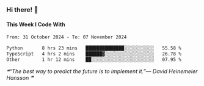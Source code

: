 ### Hi there! 👋

#### This Week I Code With
<!--START_SECTION:waka-->

```txt
From: 31 October 2024 - To: 07 November 2024

Python       8 hrs 23 mins   ██████████████░░░░░░░░░░░   55.58 %
TypeScript   4 hrs 2 mins    ██████▓░░░░░░░░░░░░░░░░░░   26.78 %
Other        1 hr 12 mins    ██░░░░░░░░░░░░░░░░░░░░░░░   07.95 %
```

<!--END_SECTION:waka-->

<!--STARTS_HERE_QUOTE_README-->
<i>❝“The best way to predict the future is to implement it.”— David Heinemeier Hansson   ❞</i>
<!--ENDS_HERE_QUOTE_README-->

